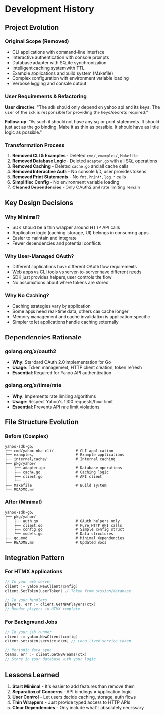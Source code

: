 # Development History

## Project Evolution

### Original Scope (Removed)
- CLI applications with command-line interface
- Interactive authentication with console prompts  
- Database adapter with SQLite synchronization
- Intelligent caching system with TTL
- Example applications and build system (Makefile)
- Complex configuration with environment variable loading
- Verbose logging and console output

### User Requirements & Refactoring
**User directive**: "The sdk should only depend on yahoo api and its keys. The user of the sdk is responsible for providing the keys/secrets required."

**Follow-up**: "As such it should not have any sql or print statements. It should just act as the go binding. Make it as thin as possible. It should have as little logic as possible."

### Transformation Process
1. **Removed CLI & Examples** - Deleted `cmd/`, `examples/`, `Makefile`
2. **Removed Database Logic** - Deleted `adapter.go` with all SQL operations
3. **Removed Caching** - Deleted `cache.go` and all cache calls
4. **Removed Interactive Auth** - No console I/O, user provides tokens
5. **Removed Print Statements** - No `fmt.Print*`, `log.*` calls
6. **Simplified Config** - No environment variable loading
7. **Cleaned Dependencies** - Only OAuth2 and rate limiting remain

## Key Design Decisions

### Why Minimal?
- SDK should be a thin wrapper around HTTP API calls
- Application logic (caching, storage, UI) belongs in consuming apps
- Easier to maintain and integrate
- Fewer dependencies and potential conflicts

### Why User-Managed OAuth?
- Different applications have different OAuth flow requirements
- Web apps vs CLI tools vs server-to-server have different needs
- SDK just provides helpers, user controls the flow
- No assumptions about where tokens are stored

### Why No Caching?
- Caching strategies vary by application
- Some apps need real-time data, others can cache longer
- Memory management and cache invalidation is application-specific
- Simpler to let applications handle caching externally

## Dependencies Rationale

### golang.org/x/oauth2
- **Why**: Standard OAuth 2.0 implementation for Go
- **Usage**: Token management, HTTP client creation, token refresh
- **Essential**: Required for Yahoo API authentication

### golang.org/x/time/rate  
- **Why**: Implements rate limiting algorithms
- **Usage**: Respect Yahoo's 1000 requests/hour limit
- **Essential**: Prevents API rate limit violations

## File Structure Evolution

### Before (Complex)
```
yahoo-sdk-go/
├── cmd/yahoo-nba-cli/          # CLI application
├── examples/                   # Example applications  
├── internal/cache/             # Internal caching
├── pkg/yahoo/
│   ├── adapter.go              # Database operations
│   ├── cache.go                # Caching logic
│   ├── client.go               # API client
│   └── ...
├── Makefile                    # Build system
└── README.md
```

### After (Minimal)
```
yahoo-sdk-go/
├── pkg/yahoo/
│   ├── auth.go                 # OAuth helpers only
│   ├── client.go               # Pure HTTP API calls
│   ├── config.go               # Simple config struct
│   └── models.go               # Data structures
├── go.mod                      # Minimal dependencies
└── README.md                   # Updated docs
```

## Integration Pattern

### For HTMX Applications
```go
// In your web server
client := yahoo.NewClient(config)
client.SetToken(userToken) // Token from session/database

// In your handlers
players, err := client.GetNBAPlayers(ctx)
// Render players in HTMX template
```

### For Background Jobs
```go  
// In your job runner
client := yahoo.NewClient(config)
client.SetToken(serviceToken) // Long-lived service token

// Periodic data sync
teams, err := client.GetNBATeams(ctx)
// Store in your database with your logic
```

## Lessons Learned

1. **Start Minimal** - It's easier to add features than remove them
2. **Separation of Concerns** - API bindings ≠ Application logic  
3. **User Control** - Let users decide caching, storage, auth flows
4. **Thin Wrappers** - Just provide typed access to HTTP APIs
5. **Clear Dependencies** - Only include what's absolutely necessary